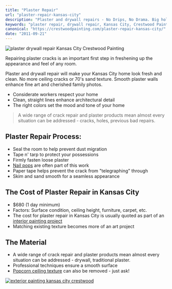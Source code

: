 ```yaml
---
title: "Plaster Repair"
url: "plaster-repair-kansas-city"
description: "Plaster and drywall repairs - No Drips, No Drama. Big holes or little dings - blended to almost invisible. Call today to learn about scheduling."
keywords: "plaster repair, drywall repair, Kansas City, Crestwood Painting"
canonical: "https://crestwoodpainting.com/plaster-repair-kansas-city/"
date: "2011-09-21"
---
```


![plaster drywall repair Kansas City Crestwood Painting](images/Plaster-Repair-e1514494678849.jpg)

Repairing plaster cracks is an important first step in freshening up the appearance and feel of any room.

Plaster and drywall repair will make your Kansas City home look fresh and clean. No more ceiling cracks or 70's sand texture. Smooth plaster walls enhance fine art and cherished family photos.

- Considerate workers respect your home
- Clean, straight lines enhance architectural detail
- The right colors set the mood and tone of your home

> A wide range of crack repair and plaster products mean almost every situation can be addressed - cracks, holes, previous bad repairs.

## Plaster Repair Process:

- Seal the room to help prevent dust migration
- Tape n' tarp to protect your possessions
- Firmly fasten loose plaster
- [Nail pops](https://crestwoodpainting.com/nail-pops/) are often part of this work
- Paper tape helps prevent the crack from "telegraphing" through
- Skim and sand smooth for a seamless appearance

## The Cost of Plaster Repair in Kansas City

- $680 (1 day minimum)
- Factors: Surface condition, ceiling height, furniture, carpet, etc.
- The cost for plaster repair in Kansas City is usually quoted as part of an [interior painting project](https://crestwoodpainting.com/interior-painter-kansas-city/)
- Matching existing texture becomes more of an art project

## The Material

- A wide range of crack repair and plaster products mean almost every situation can be addressed - drywall, traditional plaster.
- Professional techniques ensure a smooth surface
- [Popcorn ceiling texture](https://crestwoodpainting.com/popcorn-ceiling-removal/) can also be removed - just ask!

[![exterior painting kansas city crestwood](images/Alexis-Delaney.jpg)](https://crestwoodpainting.com/painter-reviews/)

